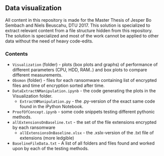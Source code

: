 ## Data visualization 

All content in this repository is made for the Master Thesis of Jesper Bo Sembach and Niels Beuscahu, DTU 2017. This solution is specialized to extract relevant content from a file structure hidden from this repository. The solution is specialized and most of the work cannot be applied to other data without the need of heavy code-edits. 

### Contents
* ``Visualization`` (folder) - plots (box plots and graphs) of performance of different parameters (CPU, HDD, RAM..) and box plots to compare different measurements.
* ``Obsmon`` (folder) - files for each ransomware containing list of encrypted files and time of encryption sorted after time. 
* ``DataExtractNManipulation.ipynb`` - the code generating the plots in the Visualization folder.
  * ``ExtractNManipulation.py`` - the .py-version of the exact same code found in the iPython Notebook.
* ``ProofOfConcept.ipynb`` - some code snippets testing different pythonic methods.
* ``allExtensionsOnBaseline.txt`` - the set of the file extensions encrypted by each ransomware
  * ``allExtensionsOnBaseline.xlsx`` - the .xslx-version of the .txt file of extensions (more ledgible)
* ``BaselineFileData.txt`` - A list of all folders and files found and worked upon by each of the testing methods.  
